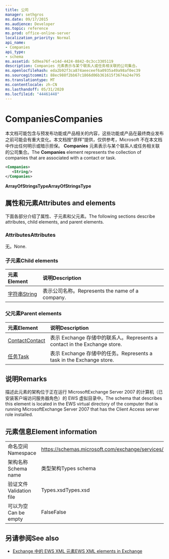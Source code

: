 ```yaml
---
title: 公司
manager: sethgros
ms.date: 09/17/2015
ms.audience: Developer
ms.topic: reference
ms.prod: office-online-server
localization_priority: Normal
api_name:
- Companies
api_type:
- schema
ms.assetid: 5d9ea76f-e14d-4424-8842-0c3cc3305119
description: Companies 元素表示与某个联系人或任务相关联的公司集合。
ms.openlocfilehash: eda2b92f3ca874aeeceef6a0935a49a98af0ec39
ms.sourcegitcommit: 88ec988f2bb67c1866d06b361615f3674a24e795
ms.translationtype: MT
ms.contentlocale: zh-CN
ms.lasthandoff: 05/31/2020
ms.locfileid: "44461448"
---
```

# <a name="companies"></a><span data-ttu-id="212e5-103">Companies</span><span class="sxs-lookup"><span data-stu-id="212e5-103">Companies</span></span>

<span data-ttu-id="212e5-104">本文档可能包含与预发布功能或产品相关的内容，这些功能或产品在最终商业发布之前可能会有重大变化。本文档按"原样"提供，仅供参考，Microsoft 不在本文档中作出任何明示或暗示担保。 **Companies** 元素表示与某个联系人或任务相关联的公司集合。</span><span class="sxs-lookup"><span data-stu-id="212e5-104">The **Companies** element represents the collection of companies that are associated with a contact or task.</span></span> 
  
```xml
<Companies>
   <String/>
</Companies>
```

 <span data-ttu-id="212e5-105">**ArrayOfStringsType**</span><span class="sxs-lookup"><span data-stu-id="212e5-105">**ArrayOfStringsType**</span></span>
## <a name="attributes-and-elements"></a><span data-ttu-id="212e5-106">属性和元素</span><span class="sxs-lookup"><span data-stu-id="212e5-106">Attributes and elements</span></span>

<span data-ttu-id="212e5-107">下面各部分介绍了属性、子元素和父元素。</span><span class="sxs-lookup"><span data-stu-id="212e5-107">The following sections describe attributes, child elements, and parent elements.</span></span>
  
### <a name="attributes"></a><span data-ttu-id="212e5-108">Attributes</span><span class="sxs-lookup"><span data-stu-id="212e5-108">Attributes</span></span>

<span data-ttu-id="212e5-109">无。</span><span class="sxs-lookup"><span data-stu-id="212e5-109">None.</span></span>
  
### <a name="child-elements"></a><span data-ttu-id="212e5-110">子元素</span><span class="sxs-lookup"><span data-stu-id="212e5-110">Child elements</span></span>

|<span data-ttu-id="212e5-111">**元素**</span><span class="sxs-lookup"><span data-stu-id="212e5-111">**Element**</span></span>|<span data-ttu-id="212e5-112">**说明**</span><span class="sxs-lookup"><span data-stu-id="212e5-112">**Description**</span></span>|
|:-----|:-----|
|[<span data-ttu-id="212e5-113">字符串</span><span class="sxs-lookup"><span data-stu-id="212e5-113">String</span></span>](string.md) <br/> |<span data-ttu-id="212e5-114">表示公司名称。</span><span class="sxs-lookup"><span data-stu-id="212e5-114">Represents the name of a company.</span></span>  <br/> |
   
### <a name="parent-elements"></a><span data-ttu-id="212e5-115">父元素</span><span class="sxs-lookup"><span data-stu-id="212e5-115">Parent elements</span></span>

|<span data-ttu-id="212e5-116">**元素**</span><span class="sxs-lookup"><span data-stu-id="212e5-116">**Element**</span></span>|<span data-ttu-id="212e5-117">**说明**</span><span class="sxs-lookup"><span data-stu-id="212e5-117">**Description**</span></span>|
|:-----|:-----|
|[<span data-ttu-id="212e5-118">Contact</span><span class="sxs-lookup"><span data-stu-id="212e5-118">Contact</span></span>](contact.md) <br/> |<span data-ttu-id="212e5-119">表示 Exchange 存储中的联系人。</span><span class="sxs-lookup"><span data-stu-id="212e5-119">Represents a contact in the Exchange store.</span></span>  <br/> |
|[<span data-ttu-id="212e5-120">任务</span><span class="sxs-lookup"><span data-stu-id="212e5-120">Task</span></span>](task.md) <br/> |<span data-ttu-id="212e5-121">表示 Exchange 存储中的任务。</span><span class="sxs-lookup"><span data-stu-id="212e5-121">Represents a task in the Exchange store.</span></span>  <br/> |
   
## <a name="remarks"></a><span data-ttu-id="212e5-122">说明</span><span class="sxs-lookup"><span data-stu-id="212e5-122">Remarks</span></span>

<span data-ttu-id="212e5-123">描述此元素的架构位于正在运行 MicrosoftExchange Server 2007 的计算机（已安装客户端访问服务器角色）的 EWS 虚拟目录中。</span><span class="sxs-lookup"><span data-stu-id="212e5-123">The schema that describes this element is located in the EWS virtual directory of the computer that is running MicrosoftExchange Server 2007 that has the Client Access server role installed.</span></span>
  
## <a name="element-information"></a><span data-ttu-id="212e5-124">元素信息</span><span class="sxs-lookup"><span data-stu-id="212e5-124">Element information</span></span>

|||
|:-----|:-----|
|<span data-ttu-id="212e5-125">命名空间</span><span class="sxs-lookup"><span data-stu-id="212e5-125">Namespace</span></span>  <br/> |https://schemas.microsoft.com/exchange/services/2006/types  <br/> |
|<span data-ttu-id="212e5-126">架构名称</span><span class="sxs-lookup"><span data-stu-id="212e5-126">Schema name</span></span>  <br/> |<span data-ttu-id="212e5-127">类型架构</span><span class="sxs-lookup"><span data-stu-id="212e5-127">Types schema</span></span>  <br/> |
|<span data-ttu-id="212e5-128">验证文件</span><span class="sxs-lookup"><span data-stu-id="212e5-128">Validation file</span></span>  <br/> |<span data-ttu-id="212e5-129">Types.xsd</span><span class="sxs-lookup"><span data-stu-id="212e5-129">Types.xsd</span></span>  <br/> |
|<span data-ttu-id="212e5-130">可以为空</span><span class="sxs-lookup"><span data-stu-id="212e5-130">Can be empty</span></span>  <br/> |<span data-ttu-id="212e5-131">False</span><span class="sxs-lookup"><span data-stu-id="212e5-131">False</span></span>  <br/> |
   
## <a name="see-also"></a><span data-ttu-id="212e5-132">另请参阅</span><span class="sxs-lookup"><span data-stu-id="212e5-132">See also</span></span>



- [<span data-ttu-id="212e5-133">Exchange 中的 EWS XML 元素</span><span class="sxs-lookup"><span data-stu-id="212e5-133">EWS XML elements in Exchange</span></span>](ews-xml-elements-in-exchange.md)

